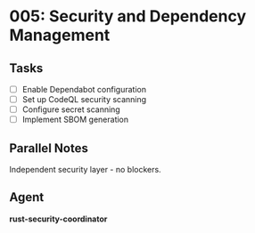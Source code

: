# 005: Security and Dependency Management

## Tasks
- [ ] Enable Dependabot configuration
- [ ] Set up CodeQL security scanning
- [ ] Configure secret scanning
- [ ] Implement SBOM generation

## Parallel Notes
Independent security layer - no blockers.

## Agent
**rust-security-coordinator**